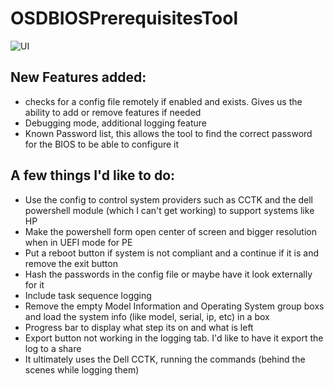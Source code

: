 # OSDBIOSPrerequisitesTool
![UI](https://1.bp.blogspot.com/-hAkLcE0pWgo/XqROTpp9tCI/AAAAAAAAZHM/OFIDKVmePzwiLeIen_8FZy1j26a_NynKQCLcBGAsYHQ/s640/osdprereqTool_UI.png)


## New Features added:
 - checks for a config file remotely if enabled and exists. Gives us the ability to add or remove features if needed
 - Debugging mode, additional logging feature
 - Known Password list, this allows the tool to find the correct password for the BIOS to be able to configure it

## A few things I'd like to do:
 - Use the config to control system providers such as CCTK and the dell powershell module (which I can't get working) to support systems like HP
 - Make the powershell form open center of screen and bigger resolution when in UEFI mode for PE
 - Put a reboot button if system is not compliant and a continue if it is and remove the exit button
 - Hash the passwords in the config file or maybe have it look externally for it
 - Include task sequence logging
 - Remove the empty Model Information and Operating System group boxs and load the system info (like model, serial, ip, etc) in a box
 - Progress bar to display what step its on and what is left
 - Export button not working in the logging tab. I'd like to have it export the log to a share
 - It ultimately uses the Dell CCTK, running the commands (behind the scenes while logging them)
